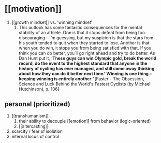 # [[motivation]]
1. [[growth mindset]] vs. 'winning mindset'
	1. This outlook has some fantastic consequences for the mental stability of an athlete. One is that it stops defeat from being too discouraging – I’m guessing, but my suspicion is that the stars from his youth tended to quit when they started to lose. Another is that when you do win, it stops you from being satisfied with that. If you think you can do better, you’ll go right ahead and try to do better. As Dan Hunt put it, ‘**These guys can win Olympic gold, break the world record, do the event to the highest standard that anyone in the history of cycling has ever managed, and still come away thinking about how they can do it better next time.’ Winning is one thing – keeping winning is entirely another**.^[Faster - The Obsession, Science and Luck Behind the World's Fastest Cyclists (by Michael Hutchinson), p. 106]

## personal (prioritized)
1. [[transhumanism]]
	1. their ability to decouple [[emotion]] from behavior (logic-oriented)
	2. [[altercasting]]
2. scarcity / fear of isolation
3. internal locus of control